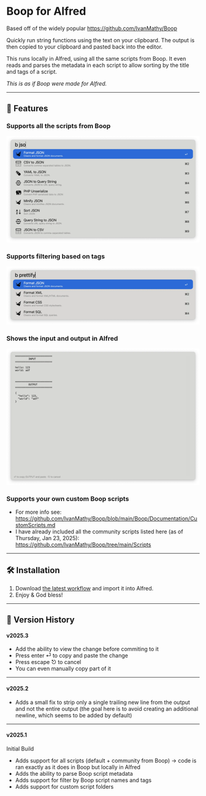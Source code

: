 # Boop for Alfred

Based off of the widely popular https://github.com/IvanMathy/Boop

Quickly run string functions using the text on your clipboard. The output is then copied to your clipboard and pasted back into the editor.

This runs locally in Alfred, using all the same scripts from Boop. It even reads and parses the metadata in each script to allow sorting by the title and tags of a script.

*This is as if Boop were made for Alfred.*

---

## 🚀 Features


### Supports all the scripts from Boop
![Commands](images/image1.webp)

### Supports filtering based on tags
![Tags](images/image2.webp)

### Shows the input and output in Alfred
![Output](images/image3.webp)

### Supports your own custom Boop scripts
* For more info see: https://github.com/IvanMathy/Boop/blob/main/Boop/Documentation/CustomScripts.md
* I have already included all the community scripts listed here (as of Thursday, Jan 23, 2025): https://github.com/IvanMathy/Boop/tree/main/Scripts


---


## 🛠️ Installation

1. Download [the latest workflow](https://github.com/jangelsb/boop-for-alfred-workflow/releases) and import it into Alfred. 
2. Enjoy & God bless!


---


## 📝 Version History

#### v2025.3
* Add the ability to view the change before commiting to it
* Press enter ⏎ to copy and paste the change
* Press escape ⎋ to cancel
* You can even manually copy part of it 

---


#### v2025.2
* Adds a small fix to strip only a single trailing new line from the output and not the entire output (the goal here is to avoid creating an additional newline, which seems to be added by default)

---

#### v2025.1
Initial Build

* Adds support for all scripts (default + community from Boop) -> code is ran exactly as it does in Boop but locally in Alfred
* Adds the ability to parse Boop script metadata
* Adds support for filter by Boop script names and tags
* Adds support for custom script folders

